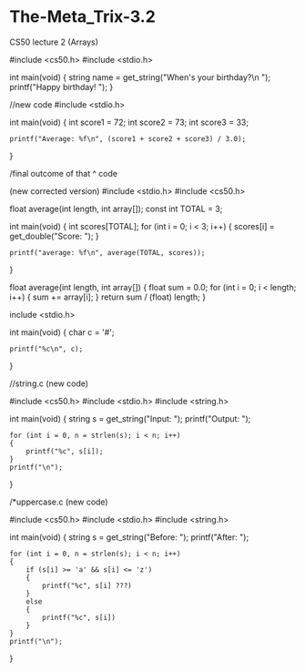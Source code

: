 # The-Meta_Trix-3.2
CS50 lecture 2 (Arrays)

#include <cs50.h>
#include <stdio.h>

int main(void)
{
    string name = get_string("When's your birthday?\n ");
    printf("Happy birthday! ");
}



//new code
#include <stdio.h>

int main(void)
{
    int score1 = 72;
    int score2 = 73;
    int score3 = 33;

    printf("Average: %f\n", (score1 + score2 + score3) / 3.0);
}

/final outcome of that ^ code

(new corrected version)
#include <stdio.h>
#include <cs50.h>

float average(int length, int array[]);
const int TOTAL = 3;

int main(void)
{
    int scores[TOTAL];
    for (int i = 0; i < 3; i++)
    {
    scores[i] = get_double("Score: ");
    }

    printf("average: %f\n", average(TOTAL, scores));
}

float average(int length, int array[])
{
    float sum = 0.0;
    for (int i = 0; i < length; i++)
    {
        sum += array[i];
    }
    return sum / (float) length;
}


include <stdio.h>

int main(void)
{
    char c = '#';
    
    printf("%c\n", c);
}


//string.c
(new code)

#include <cs50.h>
#include <stdio.h>
#include <string.h>

int main(void)
{
    string s = get_string("Input: ");
    printf("Output: ");
    
    for (int i = 0, n = strlen(s); i < n; i++)
    {
        printf("%c", s[i]);
    }
    printf("\n");
}


/*uppercase.c
(new code)

#include <cs50.h>
#include <stdio.h>
#include <string.h>

int main(void)
{
    string s = get_string("Before: ");
    printf("After: ");
    
    for (int i = 0, n = strlen(s); i < n; i++)
    {
        if (s[i] >= 'a' && s[i] <= 'z')
        {
            printf("%c", s[i] ???)
        }
        else
        {
            printf("%c", s[i])
        }
    }
    printf("\n");
}



